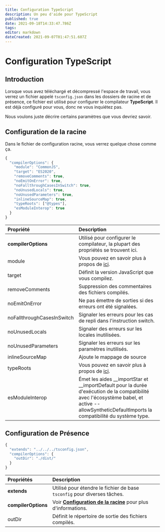```yaml
---
title: Configuration TypeScript
description: Un peu d'aide pour TypeScript
published: true
date: 2021-09-18T14:33:47.786Z
tags: 
editor: markdown
dateCreated: 2021-09-07T01:47:51.607Z
---
```


# Configuration TypeScript

## Introduction

Lorsque vous avez téléchargé et décompressé l'espace de travail, vous verrez un fichier appelé `tsconfig.json` dans les dossiers de racine et de présence, ce fichier est utilisé pour configurer le compilateur **TypeScript**. Il est déjà configuré pour vous, donc ne vous inquiétez pas.

Nous voulons juste décrire certains paramètres que vous devriez savoir.

## Configuration de la racine

Dans le fichier de configuration racine, vous verrez quelque chose comme ça.

```javascript
{
  "compilerOptions": {
    "module": "CommonJS",
    "target": "ES2020",
    "removeComments": true,
    "noEmitOnError": true,
    "noFallthroughCasesInSwitch": true,
    "noUnusedLocals": true,
    "noUnusedParameters": true,
    "inlineSourceMap": true,
    "typeRoots": ["@types"],
    "esModuleInterop": true
  }
}
```

| Propriété                  | Description                                                                                                                                                                                          |
|:-------------------------- |:---------------------------------------------------------------------------------------------------------------------------------------------------------------------------------------------------- |
| **compilerOptions**        | Utilisé pour configurer le compilateur, la plupart des propriétés se trouvent ici.                                                                                                                   |
| module                     | Vous pouvez en savoir plus à propos de [ici](https://www.typescriptlang.org/docs/handbook/modules.html).                                                                                             |
| target                     | Définit la version JavaScript que vous compilez.                                                                                                                                                     |
| removeComments             | Suppression des commentaires des fichiers compilés.                                                                                                                                                  |
| noEmitOnError              | Ne pas émettre de sorties si des erreurs ont été signalées.                                                                                                                                          |
| noFallthroughCasesInSwitch | Signaler les erreurs pour les cas de repli dans l'instruction switch.                                                                                                                                |
| noUnusedLocals             | Signaler des erreurs sur les locales inutilisées.                                                                                                                                                    |
| noUnusedParameters         | Signaler les erreurs sur les paramètres inutilisés.                                                                                                                                                  |
| inlineSourceMap            | Ajoute le mappage de source                                                                                                                                                                          |
| typeRoots                  | Vous pouvez en savoir plus à propos de [ici](https://www.typescriptlang.org/docs/handbook/tsconfig-json.html#types-typeroots-and-types).                                                             |
| esModuleInterop            | Émet les aides __importStar et __importDefault pour la durée d'exécution de la compatibilité avec l'écosystème babel, et active --allowSyntheticDefaultImports la compatibilité du système type. |

## Configuration de Présence

```javascript
{
  "extends": "../../../tsconfig.json",
  "compilerOptions": {
    "outDir": "./dist/"
  }
}
```

| Propriétés          | Description                                                                                                |
|:------------------- |:---------------------------------------------------------------------------------------------------------- |
| **extends**         | Utilisé pour étendre le fichier de base `tsconfig` pour diverses tâches.                                   |
| **compilerOptions** | Voir [**Configuration de la racine**](/dev/presence/tsconfig#root-configuration) pour plus d'informations. |
| outDir              | Définit le répertoire de sortie des fichiers compilés.                                                     |
